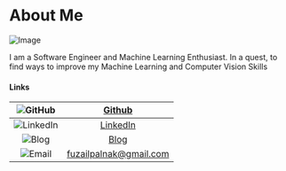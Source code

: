 # About Me

![Image](https://user-images.githubusercontent.com/24665570/97026694-5cf84c80-1577-11eb-932d-f4913efd4fe9.jpg)

I am a Software Engineer and Machine Learning Enthusiast. In a quest, to find ways to improve my Machine Learning and Computer
Vision Skills

#### Links

![GitHub](https://img.shields.io/badge/github-%23100000.svg?&style=for-the-badge&logo=github&logoColor=white)            | [Github](https://github.com/fuzailpalnak)
:-------------------------:|:-------------------------:
![LinkedIn](https://img.shields.io/badge/linkedin-%230077B5.svg?&style=for-the-badge&logo=linkedin&logoColor=white)      |  [LinkedIn](https://www.linkedin.com/in/fuzail-palnak-b4962994/)
![Blog](https://img.shields.io/badge/blogger-%23FF5722.svg?&style=for-the-badge&logo=blogger&logoColor=white)            |  [Blog](https://fuzailpalnak.github.io/)
![Email](https://img.shields.io/badge/gmail-D14836?&style=for-the-badge&logo=gmail&logoColor=white)                      |  fuzailpalnak@gmail.com


